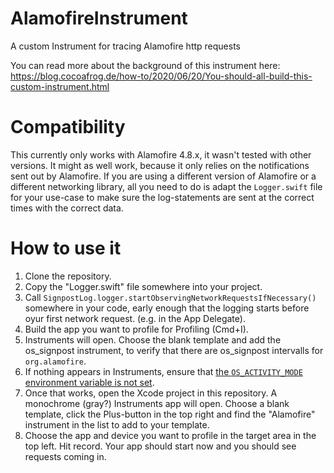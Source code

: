 # AlamofireInstrument
A custom Instrument for tracing Alamofire http requests

You can read more about the background of this instrument here: https://blog.cocoafrog.de/how-to/2020/06/20/You-should-all-build-this-custom-instrument.html

# Compatibility
This currently only works with Alamofire 4.8.x, it wasn't tested with other versions. 
It might as well work, because it only relies on the notifications sent out by Alamofire.
If you are using a different version of Alamofire or a different networking library, all you need to do is adapt the `Logger.swift` file for your use-case to make sure the log-statements are sent at the correct times with the correct data.

# How to use it
1. Clone the repository.
2. Copy the "Logger.swift" file somewhere into your project.
3. Call `SignpostLog.logger.startObservingNetworkRequestsIfNecessary()` somewhere in your code, early enough that the logging starts before oyur first network request. (e.g. in the App Delegate).
4. Build the app you want to profile for Profiling (Cmd+I).
5. Instruments will open. Choose the blank template and add the os_signpost instrument, to verify that there are os_signpost intervalls for `org.alamofire`.
6. If nothing appears in Instruments, ensure that [the `OS_ACTIVITY_MODE` environment variable is not set](https://stackoverflow.com/a/57187309/1956359).
7. Once that works, open the Xcode project in this repository. A monochrome (gray?) Instruments app will open. Choose a blank template, click the Plus-button in the top right and find the "Alamofire" instrument in the list to add to your template.
8. Choose the app and device you want to profile in the target area in the top left. Hit record. Your app should start now and you should see requests coming in.

